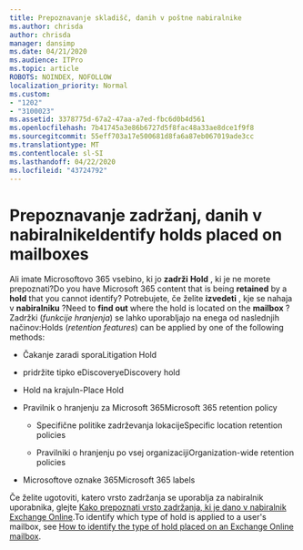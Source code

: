 ```yaml
---
title: Prepoznavanje skladišč, danih v poštne nabiralnike
ms.author: chrisda
author: chrisda
manager: dansimp
ms.date: 04/21/2020
ms.audience: ITPro
ms.topic: article
ROBOTS: NOINDEX, NOFOLLOW
localization_priority: Normal
ms.custom:
- "1202"
- "3100023"
ms.assetid: 3378775d-67a2-47aa-a7ed-fbc6d0b4d561
ms.openlocfilehash: 7b41745a3e86b6727d5f8fac48a33ae8dce1f9f8
ms.sourcegitcommit: 55eff703a17e500681d8fa6a87eb067019ade3cc
ms.translationtype: MT
ms.contentlocale: sl-SI
ms.lasthandoff: 04/22/2020
ms.locfileid: "43724792"
---
```

# <a name="identify-holds-placed-on-mailboxes"></a><span data-ttu-id="acd1f-102">Prepoznavanje zadržanj, danih v nabiralnike</span><span class="sxs-lookup"><span data-stu-id="acd1f-102">Identify holds placed on mailboxes</span></span>

<span data-ttu-id="acd1f-103">Ali imate Microsoftovo 365 vsebino, ki jo **zadrži** **Hold** , ki je ne morete prepoznati?</span><span class="sxs-lookup"><span data-stu-id="acd1f-103">Do you have Microsoft 365 content that is being **retained** by a **hold** that you cannot identify?</span></span> <span data-ttu-id="acd1f-104">Potrebujete, če želite **izvedeti** , kje se nahaja v **nabiralniku** ?</span><span class="sxs-lookup"><span data-stu-id="acd1f-104">Need to **find out** where the hold is located on the **mailbox** ?</span></span> <span data-ttu-id="acd1f-105">Zadržki (*funkcije hranjenja*) se lahko uporabljajo na enega od naslednjih načinov:</span><span class="sxs-lookup"><span data-stu-id="acd1f-105">Holds (*retention features*) can be applied by one of the following methods:</span></span>
  
- <span data-ttu-id="acd1f-106">Čakanje zaradi spora</span><span class="sxs-lookup"><span data-stu-id="acd1f-106">Litigation Hold</span></span>

- <span data-ttu-id="acd1f-107">pridržite tipko eDiscovery</span><span class="sxs-lookup"><span data-stu-id="acd1f-107">eDiscovery hold</span></span>

- <span data-ttu-id="acd1f-108">Hold na kraju</span><span class="sxs-lookup"><span data-stu-id="acd1f-108">In-Place Hold</span></span>

- <span data-ttu-id="acd1f-109">Pravilnik o hranjenju za Microsoft 365</span><span class="sxs-lookup"><span data-stu-id="acd1f-109">Microsoft 365 retention policy</span></span> 

  - <span data-ttu-id="acd1f-110">Specifične politike zadrževanja lokacije</span><span class="sxs-lookup"><span data-stu-id="acd1f-110">Specific location retention policies</span></span>

  - <span data-ttu-id="acd1f-111">Pravilniki o hranjenju po vsej organizaciji</span><span class="sxs-lookup"><span data-stu-id="acd1f-111">Organization-wide retention policies</span></span>

- <span data-ttu-id="acd1f-112">Microsoftove oznake 365</span><span class="sxs-lookup"><span data-stu-id="acd1f-112">Microsoft 365 labels</span></span>

<span data-ttu-id="acd1f-113">Če želite ugotoviti, katero vrsto zadržanja se uporablja za nabiralnik uporabnika, glejte [Kako prepoznati vrsto zadržanja, ki je dano v nabiralnik Exchange Online](https://docs.microsoft.com/office365/securitycompliance/identify-a-hold-on-an-exchange-online-mailbox).</span><span class="sxs-lookup"><span data-stu-id="acd1f-113">To identify which type of hold is applied to a user's mailbox, see [How to identify the type of hold placed on an Exchange Online mailbox](https://docs.microsoft.com/office365/securitycompliance/identify-a-hold-on-an-exchange-online-mailbox).</span></span>
